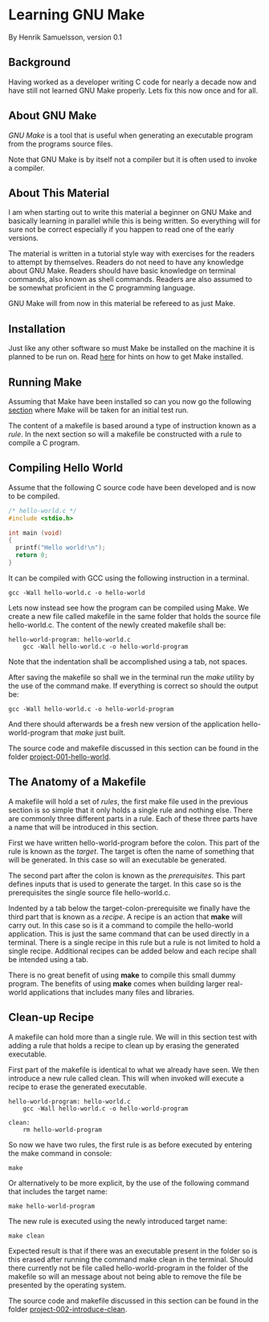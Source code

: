 # Learning GNU Make

By Henrik Samuelsson, version 0.1

## Background

Having worked as a developer writing C code for nearly a decade now and have still not learned GNU Make properly. Lets fix this now once and for all.

## About GNU Make

*GNU Make* is a tool that is useful when generating an executable program from the programs source files.

Note that GNU Make is by itself not a compiler but it is often used to invoke a compiler.

## About This Material

I am when starting out to write this material a beginner on GNU Make and basically learning in parallel while this is being written. So everything will for sure not be correct especially if you happen to read one of the early versions.

The material is written in a tutorial style way with exercises for the readers to attempt by themselves. Readers do not need to have any knowledge about GNU Make. Readers should have basic knowledge on terminal commands, also known as shell commands. Readers are also assumed to be somewhat proficient in the C programming language.

GNU Make will from now in this material be refereed to as just Make.

## Installation

Just like any other software so must Make be installed on the machine it is planned to be run on. Read [here](sub-sections/installation.md) for hints on how to get Make installed.

## Running Make

Assuming that Make have been installed so can you now go the following [section](sub-sections/running-make.md) where Make will be taken for an initial test run.



The content of a makefile is based around a type of instruction known as a *rule*. In the next section so will a makefile be constructed with a rule to compile a C program.

## Compiling Hello World

Assume that the following C source code have been developed and is now to be compiled.

```C
/* hello-world.c */
#include <stdio.h>

int main (void)
{
  printf("Hello world!\n");
  return 0;
}

```

It can be compiled with GCC using the following instruction in a terminal.

```console
gcc -Wall hello-world.c -o hello-world
```

Lets now instead see how the program can be compiled using Make. We create a new file called makefile in the same folder that holds the source file hello-world.c. The content of the newly created makefile shall be:

```make
hello-world-program: hello-world.c
	gcc -Wall hello-world.c -o hello-world-program
```

Note that the indentation shall be accomplished using a tab, not spaces.

After saving the makefile so shall we in the terminal run the *make* utility by the use of the command make. If everything is correct so should the output be:

```console
gcc -Wall hello-world.c -o hello-world-program
```

And there should afterwards be a fresh new version of the application hello-world-program that *make* just built.

The source code and makefile discussed in this section can be found in the folder [project-001-hello-world](projects/project-001-hello-world/).

## The Anatomy of a Makefile

A makefile will hold a set of *rules*, the first make file used in the previous section is so simple that it only holds a single rule and nothing else. There are commonly three different parts in a rule. Each of these three parts have a name that will be introduced in this section.

First we have written hello-world-program before the colon. This part of the rule is known as the *target*. The target is often the name of something that will be generated. In this case so will an executable be generated.

The second part after the colon is known as the *prerequisites*. This part defines inputs that is used to generate the target. In this case so is the prerequisites the single source file hello-world.c.

Indented by a tab below the target-colon-prerequisite we finally have the third part that is known as a *recipe*. A recipe is an action that **make** will carry out. In this case so is it a command to compile the hello-world application. This is just the same command that can be used directly in a terminal. There is a single recipe in this rule but a rule is not limited to hold a single recipe. Additional recipes can be added below and each recipe shall be intended using a tab.

There is no great benefit of using **make** to compile this small dummy program. The benefits of using **make** comes when building larger real-world applications that includes many files and libraries.

## Clean-up Recipe

A makefile can hold more than a single rule. We will in this section test with adding a rule that holds a recipe to clean up by erasing the generated executable.

First part of the makefile is identical to what we already have seen. We then introduce a new rule called clean. This will when invoked will execute a recipe to erase the generated executable.

```console
hello-world-program: hello-world.c
	gcc -Wall hello-world.c -o hello-world-program

clean:
	rm hello-world-program
```

So now we have two rules, the first rule is as before executed by entering the make command in console:

```console
make
```

Or alternatively to be more explicit, by the use of the following command that includes the target name:

```console
make hello-world-program
```

The new rule is executed using the newly introduced target name:

```console
make clean
```

Expected result is that if there was an executable present in the folder so is this erased after running the command make clean in the terminal. Should there currently not be file called hello-world-program in the folder of the makefile so will an message about not being able to remove the file be presented by the operating system.

The source code and makefile discussed in this section can be found in the folder [project-002-introduce-clean](projects/project-002-introduce-clean/).
